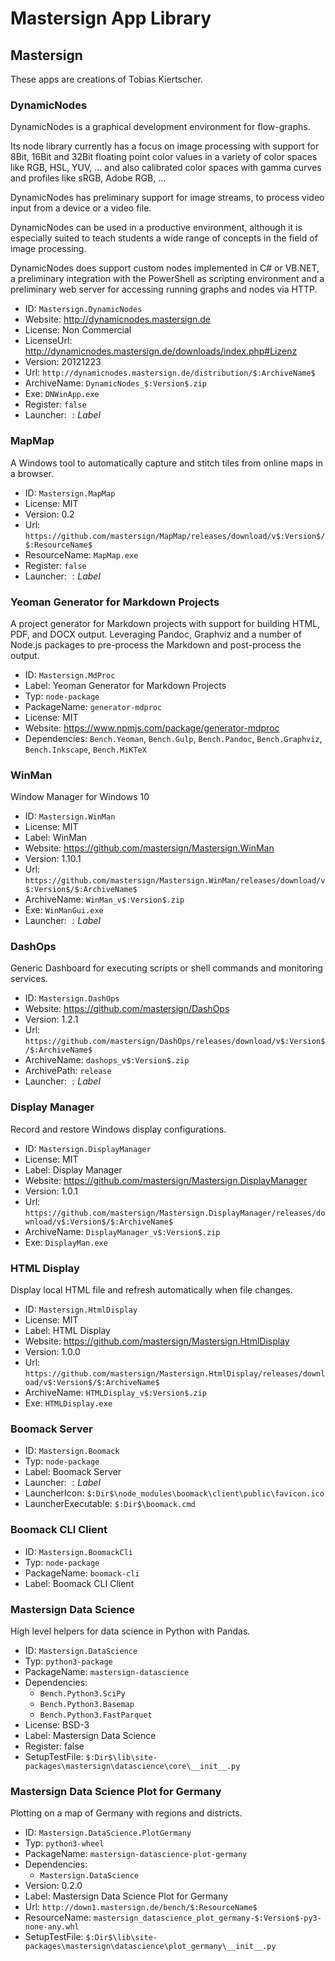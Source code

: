 # Mastersign App Library

## Mastersign

These apps are creations of Tobias Kiertscher.

### DynamicNodes

DynamicNodes is a graphical development environment for flow-graphs.

Its node library currently has a focus on image processing with support for 8Bit, 16Bit and 32Bit floating point color values in a variety of color spaces like RGB, HSL, YUV, ... and also calibrated color spaces with gamma curves and profiles like sRGB, Adobe RGB, ...

DynamicNodes has preliminary support for image streams, to process video input from a device or a video file.

DynamicNodes can be used in a productive environment, although it is especially suited to teach students a wide range of concepts in the field of image processing.

DynamicNodes does support custom nodes implemented in C# or VB.NET, a preliminary integration with the PowerShell as scripting environment and a preliminary web server for accessing running graphs and nodes via HTTP.

* ID: `Mastersign.DynamicNodes`
* Website: <http://dynamicnodes.mastersign.de>
* License: Non Commercial
* LicenseUrl: <http://dynamicnodes.mastersign.de/downloads/index.php#Lizenz>
* Version: 20121223
* Url: `http://dynamicnodes.mastersign.de/distribution/$:ArchiveName$`
* ArchiveName: `DynamicNodes_$:Version$.zip`
* Exe: `DNWinApp.exe`
* Register: `false`
* Launcher: $:Label$

### MapMap

A Windows tool to automatically capture and stitch tiles from online maps in a browser.

* ID: `Mastersign.MapMap`
* License: MIT
* Version: 0.2
* Url: `https://github.com/mastersign/MapMap/releases/download/v$:Version$/$:ResourceName$`
* ResourceName: `MapMap.exe`
* Register: `false`
* Launcher: $:Label$

### Yeoman Generator for Markdown Projects

A project generator for Markdown projects with support for building
HTML, PDF, and DOCX output. Leveraging Pandoc, Graphviz and a number of
Node.js packages to pre-process the Markdown and post-process the output.

* ID: `Mastersign.MdProc`
* Label: Yeoman Generator for Markdown Projects
* Typ: `node-package`
* PackageName: `generator-mdproc`
* License: MIT
* Website: <https://www.npmjs.com/package/generator-mdproc>
* Dependencies: `Bench.Yeoman`, `Bench.Gulp`, `Bench.Pandoc`, `Bench.Graphviz`, `Bench.Inkscape`, `Bench.MiKTeX`

### WinMan

Window Manager for Windows 10

* ID: `Mastersign.WinMan`
* License: MIT
* Label: WinMan
* Website: <https://github.com/mastersign/Mastersign.WinMan>
* Version: 1.10.1
* Url: `https://github.com/mastersign/Mastersign.WinMan/releases/download/v$:Version$/$:ArchiveName$`
* ArchiveName: `WinMan_v$:Version$.zip`
* Exe: `WinManGui.exe`
* Launcher: $:Label$

### DashOps

Generic Dashboard for executing scripts or shell commands and monitoring services.

* ID: `Mastersign.DashOps`
* Website: <https://github.com/mastersign/DashOps>
* Version: 1.2.1
* Url: `https://github.com/mastersign/DashOps/releases/download/v$:Version$/$:ArchiveName$`
* ArchiveName: `dashops_v$:Version$.zip`
* ArchivePath: `release`
* Launcher: $:Label$

### Display Manager

Record and restore Windows display configurations.

* ID: `Mastersign.DisplayManager`
* License: MIT
* Label: Display Manager
* Website: <https://github.com/mastersign/Mastersign.DisplayManager>
* Version: 1.0.1
* Url: `https://github.com/mastersign/Mastersign.DisplayManager/releases/download/v$:Version$/$:ArchiveName$`
* ArchiveName: `DisplayManager_v$:Version$.zip`
* Exe: `DisplayMan.exe`

### HTML Display

Display local HTML file and refresh automatically when file changes.

* ID: `Mastersign.HtmlDisplay`
* License: MIT
* Label: HTML Display
* Website: <https://github.com/mastersign/Mastersign.HtmlDisplay>
* Version: 1.0.0
* Url: `https://github.com/mastersign/Mastersign.HtmlDisplay/releases/download/v$:Version$/$:ArchiveName$`
* ArchiveName: `HTMLDisplay_v$:Version$.zip`
* Exe: `HTMLDisplay.exe`

### Boomack Server

* ID: `Mastersign.Boomack`
* Typ: `node-package`
* Label: Boomack Server
* Launcher: $:Label$
* LauncherIcon: `$:Dir$\node_modules\boomack\client\public\favicon.ico`
* LauncherExecutable: `$:Dir$\boomack.cmd`

### Boomack CLI Client

* ID: `Mastersign.BoomackCli`
* Typ: `node-package`
* PackageName: `boomack-cli`
* Label: Boomack CLI Client

### Mastersign Data Science

High level helpers for data science in Python with Pandas.

* ID: `Mastersign.DataScience`
* Typ: `python3-package`
* PackageName: `mastersign-datascience`
* Dependencies:
    + `Bench.Python3.SciPy`
    + `Bench.Python3.Basemap`
    + `Bench.Python3.FastParquet`
* License: BSD-3
* Label: Mastersign Data Science
* Register: false
* SetupTestFile: `$:Dir$\lib\site-packages\mastersign\datascience\core\__init__.py`

### Mastersign Data Science Plot for Germany

Plotting on a map of Germany with regions and districts.

* ID: `Mastersign.DataScience.PlotGermany`
* Typ: `python3-wheel`
* PackageName: `mastersign-datascience-plot-germany`
* Dependencies:
    + `Mastersign.DataScience`
* Version: 0.2.0
* Label: Mastersign Data Science Plot for Germany
* Url: `http://down1.mastersign.de/bench/$:ResourceName$`
* ResourceName: `mastersign_datascience_plot_germany-$:Version$-py3-none-any.whl`
* SetupTestFile: `$:Dir$\lib\site-packages\mastersign\datascience\plot_germany\__init__.py`
